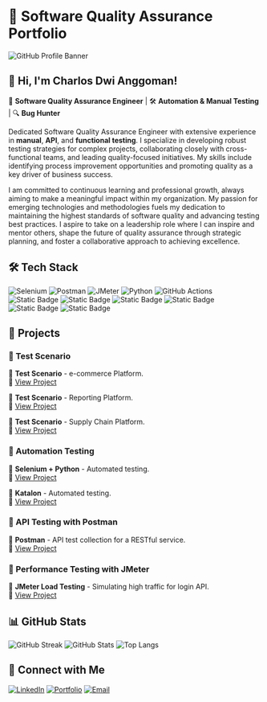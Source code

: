 # 🎯 Software Quality Assurance Portfolio

![GitHub Profile Banner](https://github.com/Crack-Work/Crack-Work/blob/main/assets/Banner.png)

## 👋 Hi, I'm Charlos Dwi Anggoman!  
🚀 **Software Quality Assurance Engineer** | 🛠 **Automation & Manual Testing** | 🔍 **Bug Hunter**

Dedicated Software Quality Assurance Engineer with extensive experience in **manual**, **API**, and **functional testing**. I specialize in developing robust testing strategies for complex projects, collaborating closely with cross-functional teams, and leading quality-focused initiatives. My skills include identifying process improvement opportunities and promoting quality as a key driver of business success.

I am committed to continuous learning and professional growth, always aiming to make a meaningful impact within my organization. My passion for emerging technologies and methodologies fuels my dedication to maintaining the highest standards of software quality and advancing testing best practices. I aspire to take on a leadership role where I can inspire and mentor others, shape the future of quality assurance through strategic planning, and foster a collaborative approach to achieving excellence.

## 🛠 Tech Stack
![Selenium](https://img.shields.io/badge/Selenium-43B02A?style=for-the-badge&logo=selenium&logoColor=white)
![Postman](https://img.shields.io/badge/Postman-FF6C37?style=for-the-badge&logo=postman&logoColor=white)
![JMeter](https://img.shields.io/badge/JMeter-D22128?style=for-the-badge&logo=apache&logoColor=white)
![Python](https://img.shields.io/badge/Python-3776AB?style=for-the-badge&logo=python&logoColor=white)
![GitHub Actions](https://img.shields.io/badge/GitHub%20Actions-2088FF?style=for-the-badge&logo=github-actions&logoColor=white)
![Static Badge](https://img.shields.io/badge/asana-orange?style=for-the-badge&logo=asana&logoColor=white)
![Static Badge](https://img.shields.io/badge/Google_Drive-Yellow?style=for-the-badge&logo=google%20drive&logoColor=white)
![Static Badge](https://img.shields.io/badge/Appium-yellow?style=for-the-badge&logo=appium&logoColor=white)
![Static Badge](https://img.shields.io/badge/Chrome_DevTools-red?style=for-the-badge&logo=google%20chrome&logoColor=white)
![Static Badge](https://img.shields.io/badge/whatsapp-green?style=for-the-badge&logo=whatsapp&logoColor=white)
![Static Badge](https://img.shields.io/badge/slack-blue?style=for-the-badge&logo=slack&logoColor=white)




## 📂 Projects
### 🔹 Test Scenario
📌 **Test Scenario** - e-commerce Platform.  
🔗 [View Project]([./web-automation/README.md])

📌 **Test Scenario** - Reporting Platform.  
🔗 [View Project](https://github.com/Crack-Work/Test-Scenario---Reporting-Platform./blob/main/UAT%20Scenario%20-%20LCI-EasySR.pdf)

📌 **Test Scenario** - Supply Chain Platform.  
🔗 [View Project](./web-automation/README.md)

### 🔹 Automation Testing
📌 **Selenium + Python** - Automated testing.  
🔗 [View Project](./web-automation/README.md)

📌 **Katalon** - Automated testing.  
🔗 [View Project](./web-automation/README.md)

### 🔹 API Testing with Postman
📌 **Postman** - API test collection for a RESTful service.  
🔗 [View Project](./api-testing/README.md)

### 🔹 Performance Testing with JMeter
📌 **JMeter Load Testing** - Simulating high traffic for login API.  
🔗 [View Project](./performance-testing/README.md)

## 📊 GitHub Stats
![GitHub Streak](https://github-readme-streak-stats.herokuapp.com/?user=yourusername&theme=dark&hide_border=true)
![GitHub Stats](https://github-readme-stats.vercel.app/api?username=yourusername&show_icons=true&theme=dark)
![Top Langs](https://github-readme-stats.vercel.app/api/top-langs/?username=yourusername&layout=compact&theme=dark)

## 🚀 Connect with Me
[![LinkedIn](https://img.shields.io/badge/LinkedIn-0077B5?style=for-the-badge&logo=linkedin&logoColor=white)](linkedin.com/in/charlos-dwi-anggoman)
[![Portfolio](https://img.shields.io/badge/Portfolio-FF5722?style=for-the-badge&logo=google-chrome&logoColor=white)](https://yourwebsite.com)
[![Email](https://img.shields.io/badge/Email-D14836?style=for-the-badge&logo=gmail&logoColor=white)](mailto:charlos901@gmail.com)
